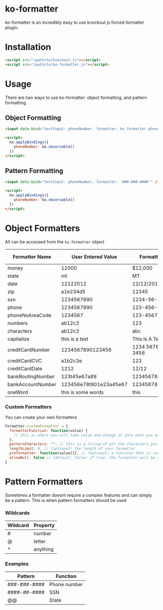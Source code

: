 # ko-formatter

ko-formatter is an incredibly easy to use knockout js forced formatter plugin.

# Installation

```html
<script src="/path/to/knockout.js"></script>
<script src="/path/to/ko-formatter.js"></script>
```

# Usage
There are two ways to use ko-formatter: object formatting, and pattern formatting.

## Object Formatting
```html
<input data-bind="textInput: phoneNumber, formatter: ko.formatter.phone" />

<script>
  ko.applyBindings({
    phoneNumber: ko.observable()
  })
</script>
```

## Pattern Formatting
```html
<input data-bind="textInput: phoneNumber, formatter: '###-###-####'" />

<script>
  ko.applyBindings({
    phoneNumber: ko.observable()
  })
</script>
```

# Object Formatters
All can be accessed from the `ko.formatter` object

| Formatter Name | User Entered Value | Formatted Value | Formatter Type |
|----------------|--------------------|-----------------|----------------|
| money | 12000 | $12,000 | object |
| state | mt | MT | object |
| date | 12122012 | 12/12/2012 | pattern |
| zip | a1e234d5 | 12345 | pattern |
| ssn | 1234567890 | 1234-56-7890 | pattern |
| phone | 1234567890 | 123-456-7890 | pattern |
| phoneNoAreaCode | 1234567 | 123-4567 | pattern |
| numbers | ab12c3 | 123 | object |
| characters | ab12c3 | abc | object |
| capitalize | this is a test | This Is A Test | object |
| creditCardNumber | 1234567890123456 | 1234 5678 9012 3456 | pattern |
| creditCardCVC | a1b2c3e | 123 | pattern |
| creditCardDate | 1212 | 12/12 | pattern |
| bankRoutingNumber | 123t45e67a89 | 123456789 | pattern |
| bankAccountNumber | 123456e78t901e23a45e67 | 12345678901234567 | pattern |
| oneWord | this is some words | this | object |

### Custom Formatters
You can create your own formatters

```javascript
Formatter.customFormatter = {
  formatterFunction: function(value) {
    // this is where you will take value and change it into what you want the formatted value to be
  },
  patternCharacters: "", // this is a string of all the characters you are going to add to the value
  lengthLimit: 0, // (optional) the length of your formatter
  preformatter: function(value){}, // (optional) a function that is run before the formatter to clear out unwanted values
  allowNull: false // (default: false) if true, the formatter will be run even when the input is null
}
```


# Pattern Formatters
Sometimes a formatter doesnt require a complex features and can simply be a pattern. This is when pattern formatters should be used

### Wildcards
| Wildcard | Property |
|----------|----------|
| #        | number |
| @        | letter |
| *        | anything |

### Examples
| Pattern | Function |
|---------|----------|
|###-###-####| Phone number |
|####-##-#### | SSN |
| @@ | State |
